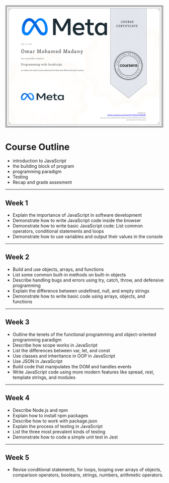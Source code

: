 <img src="Certificate programming with js.pdf" alt="My Certificate" />

# Course Outline
- introduction to JavaScript
- the building block of program
- programming paradigm
- Testing
- Recap and grade assesment

---
## Week 1
- Explain the importance of JavaScript in software development
- Demonstrate how to write JavaScript code inside the browser
- Demonstrate how to write basic JavaScript code: List common operators, conditional statements and loops
- Demonstrate how to use variables and output their values in the console

---
## Week 2
- Build and use objects, arrays, and functions
- List some common built-in methods on built-in objects
- Describe handling bugs and errors using try, catch, throw, and defensive programming
- Explain the difference between undefined, null, and empty strings
- Demonstrate how to write basic code using arrays, objects, and functions

---
## Week 3
- Outline the tenets of the functional programming and object-oriented programming paradigm
- Describe how scope works in JavaScript
- List the differences between var, let, and const
- Use classes and inheritance in OOP in JavaScript
- Use JSON in JavaScript
- Build code that manipulates the DOM and handles events
- Write JavaScript code using more modern features like spread, rest, template strings, and modules
---
## Week 4
- Describe Node.js and npm
- Explain how to install npm packages
- Describe how to work with package.json
- Explain the process of testing in JavaScript
- List the three most prevalent kinds of testing
- Demonstrate how to code a simple unit test in Jest
---
## Week 5
- Revise conditional statements, for loops, looping over arrays of objects, comparison operators, booleans, strings, numbers, arithmetic operators.